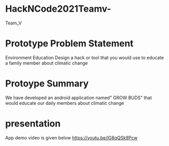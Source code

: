 # HackNCode2021Teamv-
Team_V
# Prototype Problem Statement
Environment Education
Design a hack or tool that you would use to educate a family member about climatic change
# Protoype Summary
We have developed an android application named” GROW BUDS” that would educate our daily members about climatic change
# presentation
App demo video is given below
https://youtu.be/lG8qQSk9Pcw

